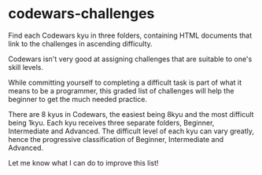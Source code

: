 # codewars-challenges
Find each Codewars kyu in three folders, containing HTML documents that link to the challenges in ascending difficulty.

Codewars isn't very good at assigning challenges that are suitable to one's skill levels.

While committing yourself to completing a difficult task is part of what it means to be a programmer, this graded list of challenges will help the beginner to get the much needed practice.

There are 8 kyus in Codewars, the easiest being 8kyu and the most difficult being 1kyu.
Each kyu receives three separate folders, Beginner, Intermediate and Advanced.
The difficult level of each kyu can vary greatly, hence the progressive classification of Beginner, Intermediate and Advanced.

Let me know what I can do to improve this list! 
